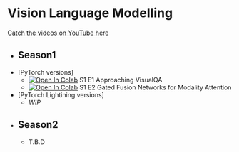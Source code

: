 

# Vision Language Modelling
[Catch the videos on YouTube here](https://www.youtube.com/channel/UCCgQy6tY3yghpjX0axtQiJQ) 

* ## **Season1**
 + [PyTorch versions]
   - [![Open In Colab](https://colab.research.google.com/assets/colab-badge.svg)](https://colab.research.google.com/drive/1rKqfTMOZGiLz584GSUPguRun0Vz6zpK9?usp=sharing) S1 E1 Approaching VisualQA 
   - [![Open In Colab](https://colab.research.google.com/assets/colab-badge.svg)](https://colab.research.google.com/drive/1iqWX7QJx0fKnAapRMCSjajvPTfMd8hnM?usp=sharing) S1 E2 Gated Fusion Networks for Modality Attention
+ [PyTorch Lightining versions]
  - *WIP*
  

* ## **Season2**
  - T.B.D
